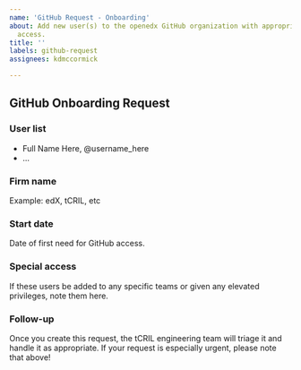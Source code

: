 ```yaml
---
name: 'GitHub Request - Onboarding'
about: Add new user(s) to the openedx GitHub organization with appropriate.
  access.
title: ''
labels: github-request
assignees: kdmccormick

---
```


## GitHub Onboarding Request

### User list

* Full Name Here, @username_here
* ...

### Firm name

Example: edX, tCRIL, etc

### Start date

Date of first need for GitHub access.

### Special access

If these users be added to any specific teams or given any elevated privileges, note them here. 

### Follow-up

Once you create this request, the tCRIL engineering team will triage it and handle it as appropriate. If your request is especially urgent, please note that above!
